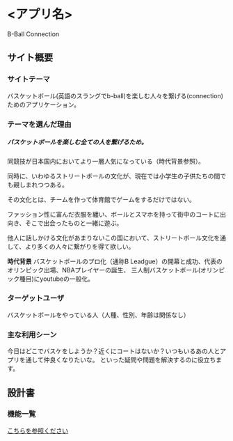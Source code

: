 # <アプリ名>
B-Ball Connection
## サイト概要


### サイトテーマ
バスケットボール(英語のスラングでb-ball)を楽しむ人々を繋げる(connection)ためのアプリケーション。

### テーマを選んだ理由
##### バスケットボールを楽しむ全ての人を繋げるため。

同競技が日本国内においてより一層人気になっている（時代背景参照）。

同時に、いわゆるストリートボールの文化が、現在では小学生の子供たちの間でも親しまれつつある。

その文化とは、チームを作って体育館でゲームをするだけではない。

ファッション性に富んだ衣服を纏い、ボールとスマホを持って街中のコートに出向き、そこで出会ったものと一緒に遊ぶ。

他人に話しかける文化があまりないこの国において、ストリートボール文化を通して、より多くの人々に繋がりを得て欲しい。

**時代背景**
バスケットボールのプロ化（通称B Leadgue）の開幕と成功、代表のオリンピック出場、NBAプレイヤーの誕生、
三人制バスケットボール(オリンピック種目)にyoutubeの一般化。


### ターゲットユーザ
バスケットボールをやっている人（人種、性別、年齢は関係なし）

### 主な利用シーン
今日はどこでバスケをしようか？近くにコートはないか？いつもいるあの人とアプリを通して仲良くなりたいな。
といった疑問や問題を解決するのに役立ちます。

## 設計書

### 機能一覧
[こちらを参照ください](https://docs.google.com/spreadsheets/d/1GeR4o4JfYpEpVDe_aJwOpvDluBYptsv_YAnVU4GCDr0/edit#gid=0)

